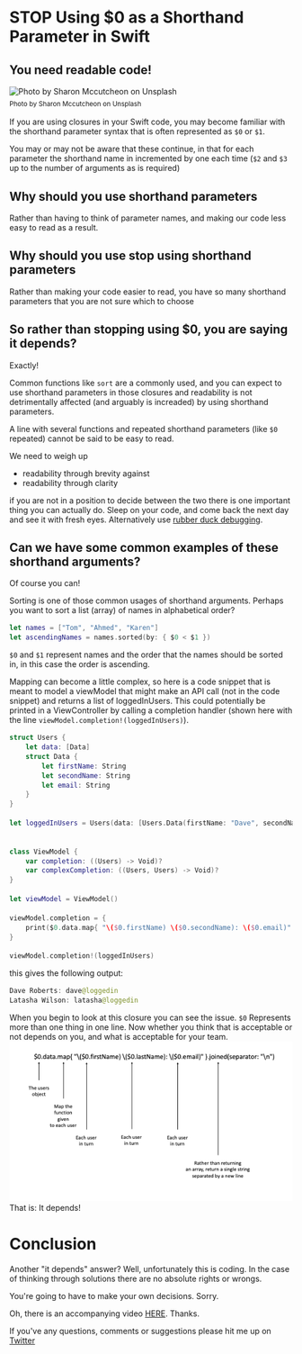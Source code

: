 # STOP Using $0 as a Shorthand Parameter in Swift
## You need readable code!

![Photo by Sharon Mccutcheon on Unsplash](Images/sharon-mccutcheon-8lnbXtxFGZw-unsplash.jpg)<br/>
<sub>Photo by Sharon Mccutcheon on Unsplash<sub>

If you are using closures in your Swift code, you may become familiar with the shorthand parameter syntax that is often represented as `$0` or `$1`.

You may or may not be aware that these continue, in that for each parameter the shorthand name in incremented by one each time (`$2` and `$3` up to the number of arguments as is required)

## Why should you use shorthand parameters
Rather than having to think of parameter names, and making our code less easy to read as a result.

## Why should you use stop using shorthand parameters
Rather than making your code easier to read, you have so many shorthand parameters that you are not sure which to choose

## So rather than stopping using $0, you are saying it depends?
Exactly!

Common functions like `sort` are a commonly used, and you can expect to use shorthand parameters in those closures and readability is not detrimentally affected (and arguably is increaded) by using shorthand parameters.

A line with several functions and repeated shorthand parameters (like `$0` repeated) cannot be said to be easy to read.

We need to weigh up
 - readability through brevity
 against
 - readability through clarity

 if you are not in a position to decide between the two there is one important thing you can actually do. Sleep on your code, and come back the next day and see it with fresh eyes. Alternatively use [rubber duck debugging](https://medium.com/@stevenpcurtis.sc/rubber-duck-debugging-298349134056).

## Can we have some common examples of these shorthand arguments?
Of course you can!

Sorting is one of those common usages of shorthand arguments. Perhaps you want to sort a list (array) of names in alphabetical order?

```swift
let names = ["Tom", "Ahmed", "Karen"]
let ascendingNames = names.sorted(by: { $0 < $1 })
```
`$0` and `$1` represent names and the order that the names should be sorted in, in this case the order is ascending.

Mapping can become a little complex, so here is a code snippet that is meant to model a viewModel that might make an API call (not in the code snippet) and returns a list of loggedInUsers. This could potentially be printed in a ViewController by calling a completion handler (shown here with the line `viewModel.completion!(loggedInUsers)`).

```swift
struct Users {
    let data: [Data]
    struct Data {
        let firstName: String
        let secondName: String
        let email: String
    }
}

let loggedInUsers = Users(data: [Users.Data(firstName: "Dave", secondName: "Roberts", email: "dave@loggedin"), Users.Data(firstName: "Latasha", secondName: "Wilson", email: "latasha@loggedin")])


class ViewModel {
    var completion: ((Users) -> Void)?
    var complexCompletion: ((Users, Users) -> Void)?
}

let viewModel = ViewModel()

viewModel.completion = {
    print($0.data.map{ "\($0.firstName) \($0.secondName): \($0.email)" }.joined(separator: "\n"))
}

viewModel.completion!(loggedInUsers)
```

this gives the following output:

```swift
Dave Roberts: dave@loggedin
Latasha Wilson: latasha@loggedin
```

When you begin to look at this closure you can see the issue. `$0` Represents more than one thing in one line. Now whether you think that is acceptable or not depends on you, and what is acceptable for your team.
![Closures.png](Images/Closures.png)<br/>
That is: It depends!
# Conclusion
Another "it depends" answer? Well, unfortunately this is coding. In the case of thinking through solutions there are no absolute rights or wrongs.

You're going to have to make your own decisions. Sorry.

Oh, there is an accompanying video [HERE](https://youtu.be/n4UnKpQEdv8). Thanks.

If you've any questions, comments or suggestions please hit me up on [Twitter](https://twitter.com/stevenpcurtis)
